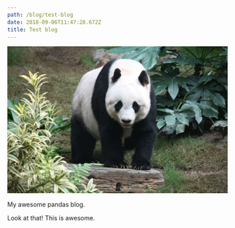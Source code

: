 ```yaml
---
path: /blog/test-blog
date: 2018-09-06T11:47:28.672Z
title: Test blog
---
```

![Some panda](/static/assets/1200px-grosser_panda.jpg)

My awesome pandas blog.

Look at that! This is awesome.
